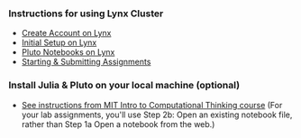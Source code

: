 ### Instructions for using Lynx Cluster
- [Create Account on Lynx](/tips/roar/create_account)
- [Initial Setup on Lynx](/tips/roar/initial_setup)
- [Pluto Notebooks on Lynx](/tips/roar/pluto/)
- [Starting & Submitting Assignments](/tips/labs/submistting)

### Install Julia & Pluto on your local machine (optional)
- [See instructions from MIT Intro to Computational Thinking course](https://computationalthinking.mit.edu/Fall24/installation/) (For your lab assignments, you'll use Step 2b: Open an existing notebook file, rather than Step 1a Open a notebook from the web.)
